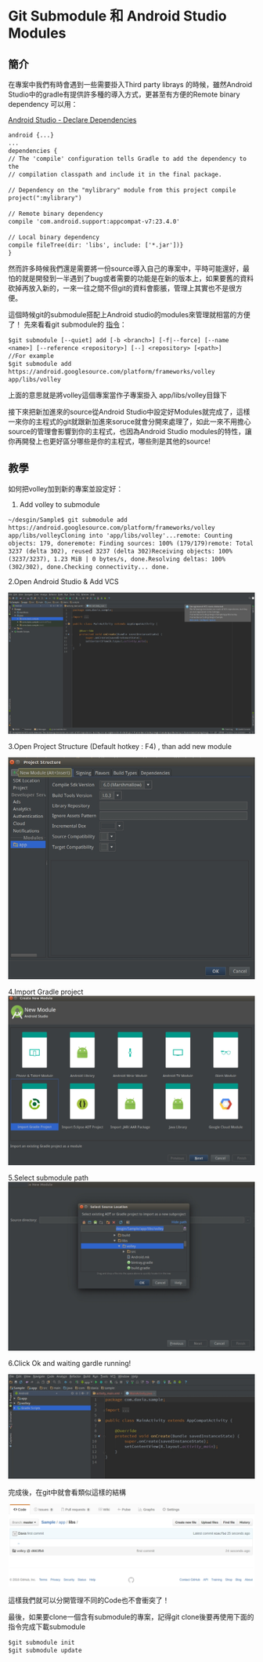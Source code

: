 # Git Submodule 和 Android Studio Modules

## 簡介

在專案中我們有時會遇到一些需要掛入Third party librays 的時候，雖然Android Studio中的gradle有提供許多種的導入方式，更甚至有方便的Remote binary dependency 可以用：

[Android Studio - Declare Dependencies ](https://developer.android.com/studio/build/build-variants.html#dependencies)

```
android {...}
...
dependencies {
// The 'compile' configuration tells Gradle to add the dependency to the 
// compilation classpath and include it in the final package.

// Dependency on the "mylibrary" module from this project compile project(":mylibrary")

// Remote binary dependency 
compile 'com.android.support:appcompat-v7:23.4.0' 

// Local binary dependency 
compile fileTree(dir: 'libs', include: ['*.jar'])}
}
```

然而許多時候我們還是需要將一份source導入自己的專案中，平時可能還好，最怕的就是開發到一半遇到了bug或者需要的功能是在新的版本上，如果要舊的資料砍掉再放入新的，一來一往之間不但git的資料會膨脹，管理上其實也不是很方便。

這個時候git的submodule搭配上Android studio的modules來管理就相當的方便了！
先來看看git submodule的 [指令](https://git-scm.com/book/zh-tw/v1/Git-%E5%B7%A5%E5%85%B7-%E5%AD%90%E6%A8%A1%E7%B5%84-Submodules)：

```
$git submodule [--quiet] add [-b <branch>] [-f|--force] [--name <name>] [--reference <repository>] [--] <repository> [<path>]
//For example
$git submodule add https://android.googlesource.com/platform/frameworks/volley app/libs/volley
```

上面的意思就是將volley這個專案當作子專案掛入 app\/libs\/volley目錄下

接下來把新加進來的source從Android Studio中設定好Modules就完成了，這樣一來你的主程式的git就跟新加進來soruce就會分開來處理了，如此一來不用擔心source的管理會影響到你的主程式，也因為Android Studio modules的特性，讓你再開發上也更好區分哪些是你的主程式，哪些則是其他的source!

## 教學

如何把volley加到新的專案並設定好：

1. Add volley to submodule

```
~/desgin/Sample$ git submodule add https://android.googlesource.com/platform/frameworks/volley app/libs/volleyCloning into 'app/libs/volley'...remote: Counting objects: 179, doneremote: Finding sources: 100% (179/179)remote: Total 3237 (delta 302), reused 3237 (delta 302)Receiving objects: 100% (3237/3237), 1.23 MiB | 0 bytes/s, done.Resolving deltas: 100% (302/302), done.Checking connectivity... done.
```

2.Open Android Studio & Add VCS

![](/assets/submodule1.jpeg)

3.Open Project Structure \(Default hotkey : F4\) , than add new module

![](/assets/submodule2.jpeg)

4.Import Gradle project![](/assets/submodule3.jpeg)

5.Select submodule path ![](/assets/submodule4.jpeg)

6.Click Ok and waiting gardle running!

![](/assets/submodule5.jpeg)

完成後，在git中就會看類似這樣的結構

![](/assets/submodule6.jpeg)

這樣我們就可以分開管理不同的Code也不會衝突了！





最後，如果要clone一個含有submodule的專案，記得git clone後要再使用下面的指令完成下載submodule

```
$git submodule init 
$git submodule update
```

